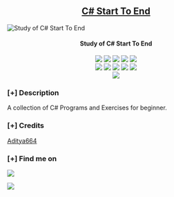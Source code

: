 <h2 align="center"><u>C# Start To End</u></h2>

![Study of C# Start To End](https://th.bing.com/th/id/R.233cd6686efdd0b755587b548dd96cf0?rik=3yDkBTMY%2fllISQ&riu=http%3a%2f%2fi.imgur.com%2f6dMhVY2.gif&ehk=qoa%2fRF%2bI4LRjkI%2famDnm0HZI9noJooFDWMjGjOaRsW4%3d&risl=&pid=ImgRaw&r=0)
<h4 align="center"> Study of C# Start To End </h4>

<p align="center">
    <img src="https://img.shields.io/github/stars/Aditya664/C-Sharp-Start-to-End?style=for-the-badge&color=orange">
    <img src="https://img.shields.io/github/forks/Aditya664/C-Sharp-Start-to-End?style=for-the-badge&color=purple">
    <img src="https://img.shields.io/github/license/Aditya664/C-Sharp-Start-to-End?style=for-the-badge&color=blue">
    <img src="https://img.shields.io/github/issues/Aditya664/C-Sharp-Start-to-End?style=for-the-badge&color=red">
    <img src="https://img.shields.io/github/contributors/Aditya664/C-Sharp-Start-to-End?style=for-the-badge&color=cyan">
<br>
    <img src="https://img.shields.io/badge/Author-Aditya Deshmukh-magenta?style=flat-square">
    <img src="https://img.shields.io/badge/Open%20Source-Yes-orange?style=flat-square">
    <img src="https://img.shields.io/badge/Maintained-Yes-cyan?style=flat-square">
    <img src="https://img.shields.io/badge/Made%20In-India-green?style=flat-square">
    <img src="https://img.shields.io/badge/Written%20In-csharp-blue?style=flat-square">
<br>
    <img src="https://github-readme-stats.vercel.app/api/pin/?username=Aditya664&repo=C-Sharp-Start-to-End&theme=synthwave">
</p>

### [+] Description
A collection of C# Programs and Exercises
for beginner.

### [+] Credits 
<a href="C-Sharp-Start-to-End">Aditya664</a>

### [+] Find me on 
<a href="mailto:adityadeshmukh7350@gmail.com" target="_blank"><img src="https://img.shields.io/badge/Email-adityadeshmukh7350@gmail.com-blue?style=for-the-badge&logo=gmail"></a>

<a href="https://m.me/adityadds07" target="_blank"><img src="https://img.shields.io/badge/Messenger-adityadds07-blue?style=for-the-badge&logo=messenger"></a>

